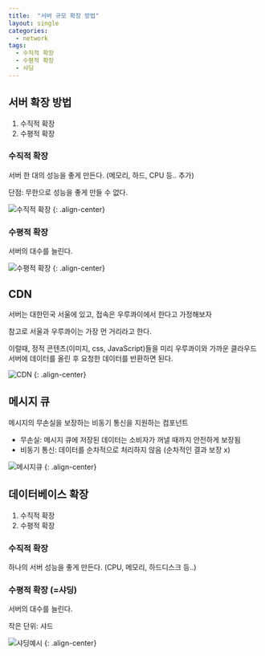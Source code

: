 ```yaml
---
title:  "서버 규모 확장 방법"
layout: single
categories:
  - network
tags:
  - 수직적 확장
  - 수평적 확장 
  - 샤딩
---
```


## 서버 확장 방법
1. 수직적 확장
2. 수평적 확장

### 수직적 확장
서버 한 대의 성능을 좋게 만든다. (메모리, 하드, CPU 등.. 추가)

단점: 무한으로 성능을 좋게 만들 수 없다.

![수직적 확장](https://github.com/user-attachments/assets/deea9f7c-93e2-4c09-9884-0c5b33d8c1c3)
{: .align-center}

### 수평적 확장
서버의 대수를 늘린다.

![수평적 확장](https://github.com/user-attachments/assets/f091231e-44fe-4057-83f4-421ffe764271)
{: .align-center}


## CDN
서버는 대한민국 서울에 있고, 접속은 우루콰이에서 한다고 가정해보자

참고로 서울과 우루콰이는 가장 먼 거리라고 한다.

이럴때, 정적 콘텐츠(이미지, css, JavaScript)들을 미리 우루콰이와 가까운 클라우드 서버에 데이터를 올린 후 요청한 데이터를 반환하면 된다.

![CDN](https://github.com/user-attachments/assets/4dd41d60-03e8-4b47-8974-456f04ded027)
{: .align-center}


## 메시지 큐
메시지의 무손실을 보장하는 비동기 통신을 지원하는 컴포넌트

- 무손실: 메시지 큐에 저장된 데이터는 소비자가 꺼낼 때까지 안전하게 보장됨
- 비동기 통신: 데이터를 순차적으로 처리하지 않음 (순차적인 결과 보장 x)

![메시지큐](https://github.com/user-attachments/assets/bc553148-20be-4377-ae9b-8d14a695d3e6)
{: .align-center}

## 데이터베이스 확장
1. 수직적 확장
2. 수평적 확장

### 수직적 확장
하나의 서버 성능을 좋게 만든다. (CPU, 메모리, 하드디스크 등..)

### 수평적 확장 (=샤딩)
서버의 대수를 늘린다.

작은 단위: 샤드

![샤딩예시](https://github.com/user-attachments/assets/10168c8e-1631-4977-9cac-b39b0c57cbf5)
{: .align-center}


























